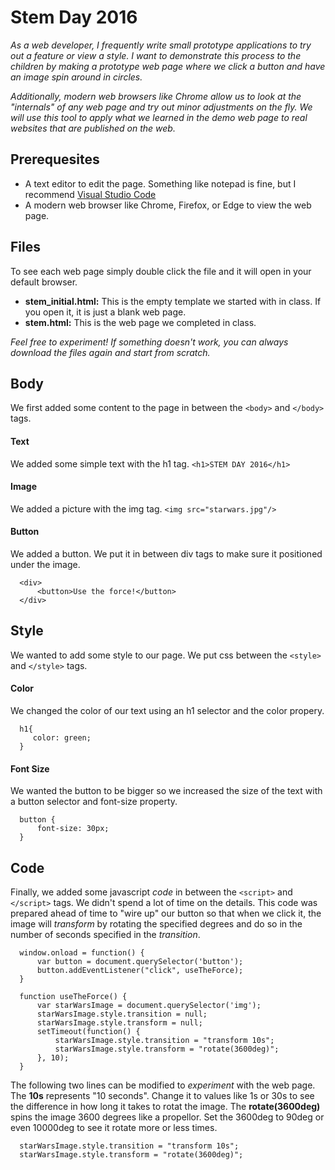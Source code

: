 # Stem Day 2016
*As a web developer, I frequently write small prototype applications to try out a feature or view a style.  I want to demonstrate this process to the children by making a prototype web page where we click a button and have an image spin around in circles.* 

*Additionally, modern web browsers like Chrome allow us to look at the "internals" of any web page and try out minor adjustments on the fly.  We will use this tool to apply what we learned in the demo web page to real websites that are published on the web.*  

## Prerequesites
+ A text editor to edit the page.  Something like notepad is fine, but I recommend [Visual Studio Code](https://code.visualstudio.com/)
+ A modern web browser like Chrome, Firefox, or Edge to view the web page.

## Files
To see each web page simply double click the file and it will open in your default browser.
+ **stem_initial.html:** This is the empty template we started with in class. If you open it, it is just a blank web page.
+ **stem.html:** This is the web page we completed in class. 

*Feel free to experiment! If something doesn't work, you can always download the files again and start from scratch.*


## Body
We first added some content to the page in between the `<body>` and `</body>` tags.
#### Text 
We added some simple text with the h1 tag. `<h1>STEM DAY 2016</h1>`
#### Image
We added a picture with the img tag. `<img src="starwars.jpg"/>`
#### Button
We added a button. We put it in between div tags to make sure it positioned under the image.
```
  <div>
      <button>Use the force!</button> 
  </div> 
```


## Style
We wanted to add some style to our page.  We put css between the `<style>` and `</style>` tags.
#### Color
We changed the color of our text using an h1 selector and the color propery.
```
  h1{
     color: green; 
  } 
```
#### Font Size
We wanted the button to be bigger so we increased the size of the text with a button selector and font-size property.
```
  button {
      font-size: 30px;
  } 
```

## Code
Finally, we added some javascript *code* in between the `<script>` and `</script>` tags. We didn't spend a lot of time on the details. This code was prepared ahead of time to "wire up" our button so that when we click it, the image will *transform* by rotating the specified degrees and do so in the number of seconds specified in the *transition*.
```
  window.onload = function() {
      var button = document.querySelector('button');
      button.addEventListener("click", useTheForce);
  }
  
  function useTheForce() {
      var starWarsImage = document.querySelector('img');
      starWarsImage.style.transition = null;
      starWarsImage.style.transform = null;
      setTimeout(function() {
          starWarsImage.style.transition = "transform 10s";
          starWarsImage.style.transform = "rotate(3600deg)";     
      }, 10);
  }
```
The following two lines can be modified to *experiment* with the web page. The **10s** represents "10 seconds". Change it to values like 1s or 30s to see the difference in how long it takes to rotat the image. The **rotate(3600deg)** spins the image 3600 degrees like a propellor.  Set the 3600deg to 90deg or even 10000deg to see it rotate more or less times.
```
  starWarsImage.style.transition = "transform 10s";
  starWarsImage.style.transform = "rotate(3600deg)"; 
```

